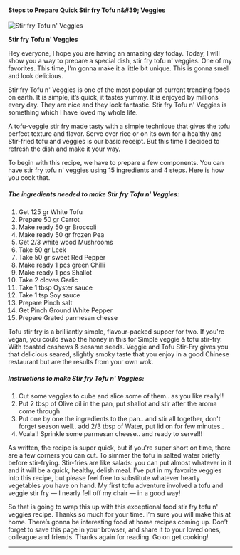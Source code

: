             

#### Steps to Prepare Quick Stir fry Tofu n&amp;#39; Veggies

![Stir fry Tofu n' Veggies](https://img-global.cpcdn.com/recipes/fbb8fc6c1b17825c/751x532cq70/stir-fry-tofu-n-veggies-recipe-main-photo.jpg)

**Stir fry Tofu n' Veggies**

Hey everyone, I hope you are having an amazing day today. Today, I will show you a way to prepare a special dish, stir fry tofu n' veggies. One of my favorites. This time, I’m gonna make it a little bit unique. This is gonna smell and look delicious.

Stir fry Tofu n' Veggies is one of the most popular of current trending foods on earth. It is simple, it’s quick, it tastes yummy. It is enjoyed by millions every day. They are nice and they look fantastic. Stir fry Tofu n' Veggies is something which I have loved my whole life.

A tofu-veggie stir fry made tasty with a simple technique that gives the tofu perfect texture and flavor. Serve over rice or on its own for a healthy and Stir-fried tofu and veggies is our basic receipt. But this time I decided to refresh the dish and make it your way.

To begin with this recipe, we have to prepare a few components. You can have stir fry tofu n' veggies using 15 ingredients and 4 steps. Here is how you cook that.

##### The ingredients needed to make Stir fry Tofu n' Veggies:

1.  Get 125 gr White Tofu
2.  Prepare 50 gr Carrot
3.  Make ready 50 gr Broccoli
4.  Make ready 50 gr frozen Pea
5.  Get 2/3 white wood Mushrooms
6.  Take 50 gr Leek
7.  Take 50 gr sweet Red Pepper
8.  Make ready 1 pcs green Chilli
9.  Make ready 1 pcs Shallot
10.  Take 2 cloves Garlic
11.  Take 1 tbsp Oyster sauce
12.  Take 1 tsp Soy sauce
13.  Prepare Pinch salt
14.  Get Pinch Ground White Pepper
15.  Prepare Grated parmesan chesse

Tofu stir fry is a brilliantly simple, flavour-packed supper for two. If you're vegan, you could swap the honey in this for Simple veggie & tofu stir-fry. With toasted cashews & sesame seeds. Veggie and Tofu Stir-Fry gives you that delicious seared, slightly smoky taste that you enjoy in a good Chinese restaurant but are the results from your own wok.

##### Instructions to make Stir fry Tofu n' Veggies:

1.  Cut some veggies to cube and slice some of them.. as you like really!!
2.  Put 2 tbsp of Olive oil in the pan, put shallot and stir after the aroma come through
3.  Put one by one the ingredients to the pan.. and stir all together, don't forget season well.. add 2/3 tbsp of Water, put lid on for few minutes..
4.  Voala!! Sprinkle some parmesan cheese.. and ready to serve!!!

As written, the recipe is super quick, but if you're super short on time, there are a few corners you can cut. To simmer the tofu in salted water briefly before stir-frying. Stir-fries are like salads: you can put almost whatever in it and it will be a quick, healthy, delish meal. I've put in my favorite veggies into this recipe, but please feel free to substitute whatever hearty vegetables you have on hand. My first tofu adventure involved a tofu and veggie stir fry — I nearly fell off my chair — in a good way!

So that is going to wrap this up with this exceptional food stir fry tofu n' veggies recipe. Thanks so much for your time. I’m sure you will make this at home. There’s gonna be interesting food at home recipes coming up. Don’t forget to save this page in your browser, and share it to your loved ones, colleague and friends. Thanks again for reading. Go on get cooking!

* * *